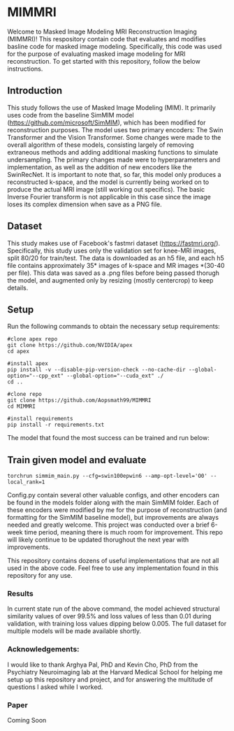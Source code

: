 # MIMMRI
Welcome to Masked Image Modeling MRI Reconstruction Imaging (MIMMRI)! This respository contain code that evaluates and modifies basline code for masked image modeling. Specifically, this code was used for the purpose of evaluating masked image modeling for MRI reconstruction. To get started with this repository, follow the below instructions.

## Introduction
This study follows the use of Masked Image Modeling (MIM). It primarily uses code from the baseline SimMIM model (https://github.com/microsoft/SimMIM), which has been modified for reconstruction purposes. The model uses two primary encoders: The Swin Transformer and the Vision Transformer. Some changes were made to the overall algorithm of these models, consisting largely of removing extraneous methods and adding additional masking functions to simulate undersampling. The primary changes made were to hyperparameters and implementation, as well as the addition of new encoders like the SwinRecNet. It is important to note that, so far, this model only produces a reconstructed k-space, and the model is currently being worked on to produce the actual MRI image (still working out specifics). The basic Inverse Fourier transform is not applicable in this case since the image loses its complex dimension when save as a PNG file.

## Dataset
This study makes use of Facebook's fastmri dataset (https://fastmri.org/). Specifically, this study uses only the validation set for knee-MRI images, split 80/20 for train/test. The data is downloaded as an h5 file, and each h5 file contains approximately 35* images of k-space and MR images *(30-40 per file). This data was saved as a .png files before being passed thorugh the model, and augmented only by resizing (mostly centercrop) to keep details. 

## Setup
Run the following commands to obtain the necessary setup requirements:

```
#clone apex repo
git clone https://github.com/NVIDIA/apex
cd apex

#install apex
pip install -v --disable-pip-version-check --no-cache-dir --global-option="--cpp_ext" --global-option="--cuda_ext" ./
cd ..

#clone repo
git clone https://github.com/Aopsmath99/MIMMRI
cd MIMMRI

#install requirements
pip install -r requirements.txt
```

The model that found the most success can be trained and run below:

## Train given model and evaluate
```
torchrun simmim_main.py --cfg=swin100epwin6 --amp-opt-level='O0' --local_rank=1
```
Config.py contain several other valuable configs, and other encoders can be found in the models folder along with the main SimMIM folder. Each of these encoders were modified by me for the purpose of reconstruction (and formatting for the SimMIM baseline model), but improvements are always needed and greatly welcome. This project was conducted over a brief 6-week time period, meaning there is much room for improvement. This repo will likely continue to be updated thorughout the next year with improvements.

This repository contains dozens of useful implementations that are not all used in the above code. Feel free to use any implementation found in this repository for any use. 

### Results
In current state run of the above command, the model achieved structural similarity values of over 99.5% and loss values of less than 0.01 during validation, with training loss values dipping below 0.005. The full dataset for multiple models will be made available shortly.

### Acknowledgements:
I would like to thank Arghya Pal, PhD and Kevin Cho, PhD from the Psychiatry Neuroimaging lab at the Harvard Medical School for helping me setup up this repository and project, and for answering the multitude of questions I asked while I worked. 

### Paper
Coming Soon

